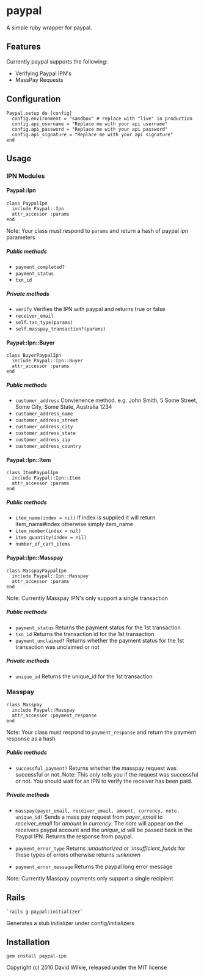 # paypal
A simple ruby wrapper for paypal.

## Features
Currently paypal supports the following:

* Verifying Paypal IPN's
* MassPay Requests

## Configuration
    Paypal.setup do |config|
      config.environment = "sandbox" # replace with "live" in production
      config.api_username = "Replace me with your api username"
      config.api_password = "Replace me with your api password"
      config.api_signature = "Replace me with your api signature"
    end

## Usage
### IPN Modules
#### Paypal::Ipn
    class PaypalIpn
      include Paypal::Ipn
      attr_accessor :params
    end
Note: Your class must respond to `params` and return a hash of paypal ipn parameters

##### Public methods
* `payment_completed?`
* `payment_status`
* `txn_id`

##### Private methods
* `verify` Verifies the IPN with paypal and returns true or false
* `receiver_email`
* `self.txn_type(params)`
* `self.masspay_transaction?(params)`

#### Paypal::Ipn::Buyer
    class BuyerPaypalIpn
      include Paypal::Ipn::Buyer
      attr_accessor :params
    end

##### Public methods
* `customer_address` Convienence method. e.g.
John Smith,
5 Some Street,
Some City,
Some State,
Australia 1234
* `customer_address_name`
* `customer_address_street`
* `customer_address_city`
* `customer_address_state`
* `customer_address_zip`
* `customer_address_country`

#### Paypal::Ipn::Item
    class ItemPaypalIpn
      include Paypal::Ipn::Item
      attr_accessor :params
    end

##### Public methods
* `item_name(index = nil)` If index is supplied it will return item_name#index otherwise simply item_name
* `item_number(index = nil)`
* `item_quantity(index = nil)`
* `number_of_cart_items`

#### Paypal::Ipn::Masspay
    class MasspayPaypalIpn
      include Paypal::Ipn::Masspay
      attr_accessor :params
    end
Note: Currently Masspay IPN's only support a single transaction

##### Public methods
* `payment_status` Returns the payment status for the 1st transaction
* `txn_id` Returns the transaction id for the 1st transaction
* `payment_unclaimed?` Returns whether the payment status for the 1st transaction was unclaimed or not

##### Private methods
* `unique_id` Returns the unique_id for the 1st transaction

### Masspay
    class Masspay
      include Paypal::Masspay
      attr_accessor :payment_response
    end
Note: Your class must respond to `payment_response` and return the payment response as a hash

##### Public methods
* `successful_payment?` Returns whether the masspay request was successful or not. Note: This only tells you if the request was successful or not. You should wait for an IPN to verify the receiver has been paid.

##### Private methods
* `masspay(payer_email, receiver_email, amount, currency, note, unique_id)` Sends a mass pay request from *payer_email* to *receiver_email* for *amount* in *currency*. The *note* will appear on the receivers paypal account and the *unique_id* will be passed back in the Paypal IPN. Returns the response from paypal.

* `payment_error_type` Returns *:unauthorized* or *:insufficient_funds* for these types of errors otherwise returns *:unknown*

* `payment_error_message` Returns the paypal long error message

Note: Currently Masspay payments only support a single recipient

## Rails
    `rails g paypal:initializer`
Generates a stub initializer under config/initializers

## Installation

    gem install paypal-ipn

Copyright (c) 2010 David Wilkie, released under the MIT license


